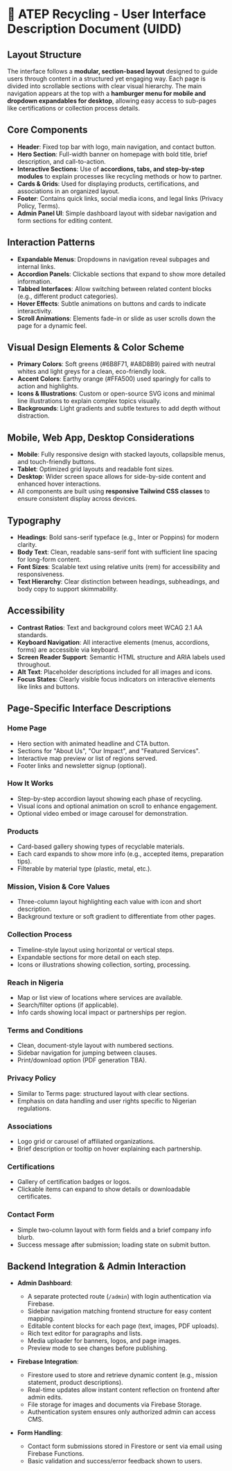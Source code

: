 # 🌱 ATEP Recycling - User Interface Description Document (UIDD)

## Layout Structure

The interface follows a **modular, section-based layout** designed to guide users through content in a structured yet engaging way. Each page is divided into scrollable sections with clear visual hierarchy. The main navigation appears at the top with a **hamburger menu for mobile and dropdown expandables for desktop**, allowing easy access to sub-pages like certifications or collection process details.

## Core Components

- **Header**: Fixed top bar with logo, main navigation, and contact button.
- **Hero Section**: Full-width banner on homepage with bold title, brief description, and call-to-action.
- **Interactive Sections**: Use of **accordions, tabs, and step-by-step modules** to explain processes like recycling methods or how to partner.
- **Cards & Grids**: Used for displaying products, certifications, and associations in an organized layout.
- **Footer**: Contains quick links, social media icons, and legal links (Privacy Policy, Terms).
- **Admin Panel UI**: Simple dashboard layout with sidebar navigation and form sections for editing content.

## Interaction Patterns

- **Expandable Menus**: Dropdowns in navigation reveal subpages and internal links.
- **Accordion Panels**: Clickable sections that expand to show more detailed information.
- **Tabbed Interfaces**: Allow switching between related content blocks (e.g., different product categories).
- **Hover Effects**: Subtle animations on buttons and cards to indicate interactivity.
- **Scroll Animations**: Elements fade-in or slide as user scrolls down the page for a dynamic feel.

## Visual Design Elements & Color Scheme

- **Primary Colors**: Soft greens (#6B8F71, #A8D8B9) paired with neutral whites and light greys for a clean, eco-friendly look.
- **Accent Colors**: Earthy orange (#FFA500) used sparingly for calls to action and highlights.
- **Icons & Illustrations**: Custom or open-source SVG icons and minimal line illustrations to explain complex topics visually.
- **Backgrounds**: Light gradients and subtle textures to add depth without distraction.

## Mobile, Web App, Desktop Considerations

- **Mobile**: Fully responsive design with stacked layouts, collapsible menus, and touch-friendly buttons.
- **Tablet**: Optimized grid layouts and readable font sizes.
- **Desktop**: Wider screen space allows for side-by-side content and enhanced hover interactions.
- All components are built using **responsive Tailwind CSS classes** to ensure consistent display across devices.

## Typography

- **Headings**: Bold sans-serif typeface (e.g., Inter or Poppins) for modern clarity.
- **Body Text**: Clean, readable sans-serif font with sufficient line spacing for long-form content.
- **Font Sizes**: Scalable text using relative units (rem) for accessibility and responsiveness.
- **Text Hierarchy**: Clear distinction between headings, subheadings, and body copy to support skimmability.

## Accessibility

- **Contrast Ratios**: Text and background colors meet WCAG 2.1 AA standards.
- **Keyboard Navigation**: All interactive elements (menus, accordions, forms) are accessible via keyboard.
- **Screen Reader Support**: Semantic HTML structure and ARIA labels used throughout.
- **Alt Text**: Placeholder descriptions included for all images and icons.
- **Focus States**: Clearly visible focus indicators on interactive elements like links and buttons.

## Page-Specific Interface Descriptions

### Home Page
- Hero section with animated headline and CTA button.
- Sections for "About Us", "Our Impact", and "Featured Services".
- Interactive map preview or list of regions served.
- Footer links and newsletter signup (optional).

### How It Works
- Step-by-step accordion layout showing each phase of recycling.
- Visual icons and optional animation on scroll to enhance engagement.
- Optional video embed or image carousel for demonstration.

### Products
- Card-based gallery showing types of recyclable materials.
- Each card expands to show more info (e.g., accepted items, preparation tips).
- Filterable by material type (plastic, metal, etc.).

### Mission, Vision & Core Values
- Three-column layout highlighting each value with icon and short description.
- Background texture or soft gradient to differentiate from other pages.

### Collection Process
- Timeline-style layout using horizontal or vertical steps.
- Expandable sections for more detail on each step.
- Icons or illustrations showing collection, sorting, processing.

### Reach in Nigeria
- Map or list view of locations where services are available.
- Search/filter options (if applicable).
- Info cards showing local impact or partnerships per region.

### Terms and Conditions
- Clean, document-style layout with numbered sections.
- Sidebar navigation for jumping between clauses.
- Print/download option (PDF generation TBA).

### Privacy Policy
- Similar to Terms page: structured layout with clear sections.
- Emphasis on data handling and user rights specific to Nigerian regulations.

### Associations
- Logo grid or carousel of affiliated organizations.
- Brief description or tooltip on hover explaining each partnership.

### Certifications
- Gallery of certification badges or logos.
- Clickable items can expand to show details or downloadable certificates.

### Contact Form
- Simple two-column layout with form fields and a brief company info blurb.
- Success message after submission; loading state on submit button.

## Backend Integration & Admin Interaction

- **Admin Dashboard**:
  - A separate protected route (`/admin`) with login authentication via Firebase.
  - Sidebar navigation matching frontend structure for easy content mapping.
  - Editable content blocks for each page (text, images, PDF uploads).
  - Rich text editor for paragraphs and lists.
  - Media uploader for banners, logos, and page images.
  - Preview mode to see changes before publishing.

- **Firebase Integration**:
  - Firestore used to store and retrieve dynamic content (e.g., mission statement, product descriptions).
  - Real-time updates allow instant content reflection on frontend after admin edits.
  - File storage for images and documents via Firebase Storage.
  - Authentication system ensures only authorized admin can access CMS.

- **Form Handling**:
  - Contact form submissions stored in Firestore or sent via email using Firebase Functions.
  - Basic validation and success/error feedback shown to users.